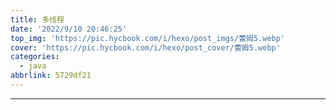 ```yaml
---
title: 多线程
date: '2022/9/10 20:46:25'
top_img: 'https://pic.hycbook.com/i/hexo/post_imgs/蕾姆5.webp'
cover: 'https://pic.hycbook.com/i/hexo/post_cover/蕾姆5.webp'
categories:
  - java
abbrlink: 5729df21
---
```


---

